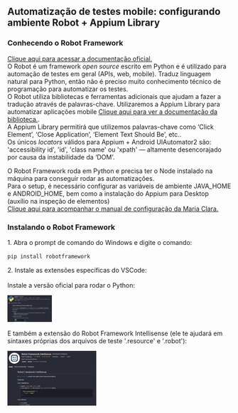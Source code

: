<h2>
  Automatização de testes mobile: configurando ambiente Robot + Appium Library
</h2>

<h3>
  Conhecendo o Robot Framework
</h3>

<p>
  <a href="https://robotframework.org" target="_blank" rel="noopener noreferrer">Clique aqui para acessar a documentação oficial.</a>
  <br />
  O Robot é um framework <i>open source</i> escrito em Python e é utilizado para automação de testes em geral (APIs, web, mobile). Traduz linguagem natural para Python, então não é preciso muito conhecimento técnico de programação para automatizar os testes.
  <br />
  O Robot utiliza bibliotecas e ferramentas adicionais que ajudam a fazer a tradução através de palavras-chave. Utilizaremos a Appium Library para automatizar aplicações mobile 
  <a href="https://serhatbolsu.github.io/robotframework-appiumlibrary/AppiumLibrary.html" target="_blank" rel="noopener noreferrer">Clique aqui para ver a documentação da biblioteca.</a>. 
  <br />
  A Appium Library permitirá que utilizemos palavras-chave como ‘Click Element’, ‘Close Application’, ‘Element Text Should Be’, etc..
  <br />
  Os únicos <i>locators</i> válidos para Appium + Android UIAutomator2 são: 'accessibility id', 'id', 'class name' ou 'xpath' — altamente desencorajado por causa da instabilidade da ‘DOM’.
</p>

<p>
  O Robot Framework roda em Python e precisa ter o Node instalado na máquina para conseguir rodar as automatizações.
  <br />
  Para o setup, é necessário configurar as variáveis de ambiente JAVA_HOME e ANDROID_HOME, bem como a instalação do Appium para Desktop (auxílio na inspeção de elementos)
  <br />
  <a href="https://github.com/clarabez/appium" target="_blank" rel="noopener noreferrer">Clique aqui para acompanhar o manual de configuração da Maria Clara.</a>
</p>

<h3>
  Instalando o Robot Framework
</h3>

<p>
  1. Abra o prompt de comando do Windows e digite o comando:

  ```bash
  pip install robotframework
  ```
</p>

<p>
  2. Instale as extensões específicas do VSCode:
  <br /><br />
  Instale a versão oficial para rodar o Python:
  <p>
    <img width="100" src="./images/robot1.png">
  </p>
  
  E também a extensão do Robot Framework Intellisense (ele te ajudará em sintaxes próprias dos arquivos de teste '.resource' e '.robot'):
  <p>
    <img width="200" src="./images/robot2.png">
  </p>
</p>
